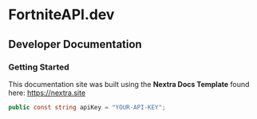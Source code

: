 # FortniteAPI.dev
## Developer Documentation

### Getting Started

This documentation site was built using the **Nextra Docs Template** found here: https://nextra.site

```cs
public const string apiKey = "YOUR-API-KEY";
```

